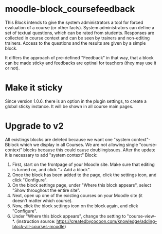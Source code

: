 moodle-block_coursefeedback
===========================

This Block intends to give the system administrators a tool for forced evaluation of a course (or other facts).
System administrators can define a set of textual questions, which can be rated from students.
Responses are collected in course context and can be seen by trainers and non-editing trainers.
Access to the questions and the results are given by a simple block.

It differs the approach of pre-defined "Feedback" in that way, that a block can be made sticky and feedbacks are optinal for teachers (they may use it or not).

Make it sticky
==============

Since version 1.0.6. there is an option in the plugin settings, to create a global sticky instance.
It will be shown in all course main pages.

Upgrade to v2
==============

All existings blocks are deleted because we want one "system context"-Bblock which we display in all Courses.
We are not allowing single "course-context" blocks because this could cause doublingissues.
After the update it is necessary to add "system context" Block:
  1.  First, start on the frontpage of your Moodle site. Make sure that editing is turned on, and click "+ Add a block".
  2.  Once the block has been added to the page, click the settings icon, and click "Configure". 
  3.  On the block settings page, under "Where this block appears", select "Show throughout the entire site".
  4.  Next, open up one of the existing courses on your Moodle site (it doesn't matter which course).
  5.  Now, click the block settings icon on the block again, and click "Configure".
  6.  Under "Where this block appears", change the setting to "course-view-*.
(instruction source: https://createdbycocoon.com/knowledge/adding-block-all-courses-moodle)